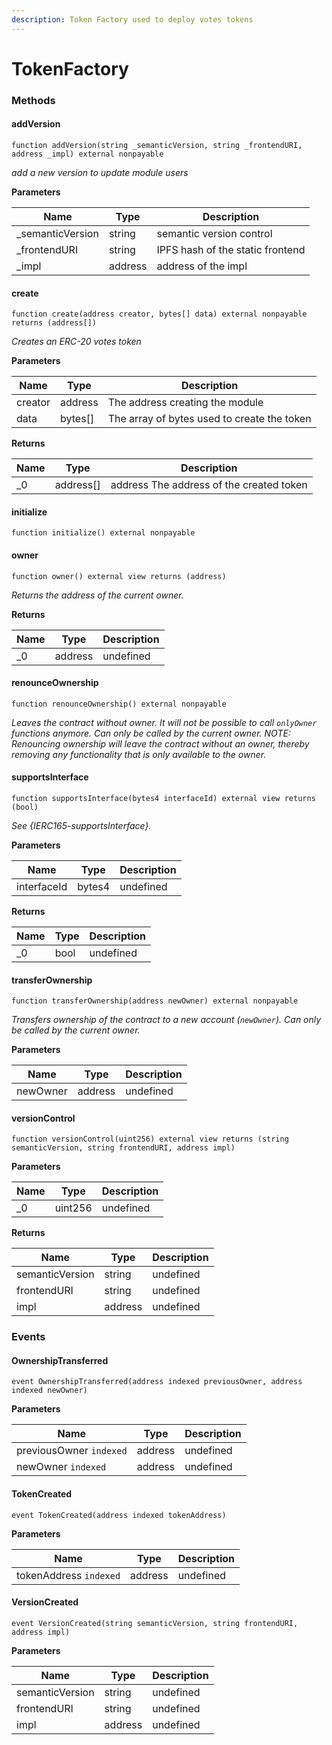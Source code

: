 ```yaml
---
description: Token Factory used to deploy votes tokens
---
```


# TokenFactory

### Methods

#### addVersion

```solidity
function addVersion(string _semanticVersion, string _frontendURI, address _impl) external nonpayable
```

_add a new version to update module users_

**Parameters**

| Name              | Type    | Description                      |
| ----------------- | ------- | -------------------------------- |
| \_semanticVersion | string  | semantic version control         |
| \_frontendURI     | string  | IPFS hash of the static frontend |
| \_impl            | address | address of the impl              |

#### create

```solidity
function create(address creator, bytes[] data) external nonpayable returns (address[])
```

_Creates an ERC-20 votes token_

**Parameters**

| Name    | Type     | Description                                 |
| ------- | -------- | ------------------------------------------- |
| creator | address  | The address creating the module             |
| data    | bytes\[] | The array of bytes used to create the token |

**Returns**

| Name | Type       | Description                              |
| ---- | ---------- | ---------------------------------------- |
| \_0  | address\[] | address The address of the created token |

#### initialize

```solidity
function initialize() external nonpayable
```

#### owner

```solidity
function owner() external view returns (address)
```

_Returns the address of the current owner._

**Returns**

| Name | Type    | Description |
| ---- | ------- | ----------- |
| \_0  | address | undefined   |

#### renounceOwnership

```solidity
function renounceOwnership() external nonpayable
```

_Leaves the contract without owner. It will not be possible to call `onlyOwner` functions anymore. Can only be called by the current owner. NOTE: Renouncing ownership will leave the contract without an owner, thereby removing any functionality that is only available to the owner._

#### supportsInterface

```solidity
function supportsInterface(bytes4 interfaceId) external view returns (bool)
```

_See {IERC165-supportsInterface}._

**Parameters**

| Name        | Type   | Description |
| ----------- | ------ | ----------- |
| interfaceId | bytes4 | undefined   |

**Returns**

| Name | Type | Description |
| ---- | ---- | ----------- |
| \_0  | bool | undefined   |

#### transferOwnership

```solidity
function transferOwnership(address newOwner) external nonpayable
```

_Transfers ownership of the contract to a new account (`newOwner`). Can only be called by the current owner._

**Parameters**

| Name     | Type    | Description |
| -------- | ------- | ----------- |
| newOwner | address | undefined   |

#### versionControl

```solidity
function versionControl(uint256) external view returns (string semanticVersion, string frontendURI, address impl)
```

**Parameters**

| Name | Type    | Description |
| ---- | ------- | ----------- |
| \_0  | uint256 | undefined   |

**Returns**

| Name            | Type    | Description |
| --------------- | ------- | ----------- |
| semanticVersion | string  | undefined   |
| frontendURI     | string  | undefined   |
| impl            | address | undefined   |

### Events

#### OwnershipTransferred

```solidity
event OwnershipTransferred(address indexed previousOwner, address indexed newOwner)
```

**Parameters**

| Name                    | Type    | Description |
| ----------------------- | ------- | ----------- |
| previousOwner `indexed` | address | undefined   |
| newOwner `indexed`      | address | undefined   |

#### TokenCreated

```solidity
event TokenCreated(address indexed tokenAddress)
```

**Parameters**

| Name                   | Type    | Description |
| ---------------------- | ------- | ----------- |
| tokenAddress `indexed` | address | undefined   |

#### VersionCreated

```solidity
event VersionCreated(string semanticVersion, string frontendURI, address impl)
```

**Parameters**

| Name            | Type    | Description |
| --------------- | ------- | ----------- |
| semanticVersion | string  | undefined   |
| frontendURI     | string  | undefined   |
| impl            | address | undefined   |
